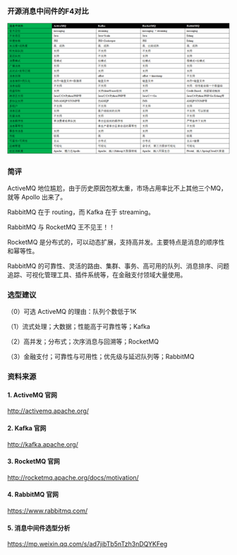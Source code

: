 ### 开源消息中间件的F4对比
![](../photo/MQ选型.png)

### 简评
ActiveMQ 地位尴尬，由于历史原因包袱太重，市场占用率比不上其他三个MQ，就等 Apollo 出来了。

RabbitMQ 在于 routing，而 Kafka 在于 streaming。

RabbitMQ 与 RocketMQ 王不见王！！

RocketMQ 是分布式的，可以动态扩展，支持高并发。主要特点是消息的顺序性和幂等性。

RabbitMQ 的可靠性、灵活的路由、集群、事务、高可用的队列、消息排序、问题追踪、可视化管理工具、插件系统等，在金融支付领域大量使用。

### 选型建议
（0）可选 ActiveMQ 的理由：队列个数低于1K

（1）流式处理；大数据；性能高于可靠性等；Kafka

（2）高并发；分布式；次序消息与回溯等；RocketMQ

（3）金融支付；可靠性与可用性；优先级与延迟队列等；RabbitMQ


### 资料来源
#### 1. ActiveMQ 官网
http://activemq.apache.org/

#### 2. Kafka 官网
http://kafka.apache.org/

#### 3. RocketMQ 官网
http://rocketmq.apache.org/docs/motivation/

#### 4. RabbitMQ 官网
https://www.rabbitmq.com/

#### 5. 消息中间件选型分析
https://mp.weixin.qq.com/s/ad7jibTb5nTzh3nDQYKFeg
